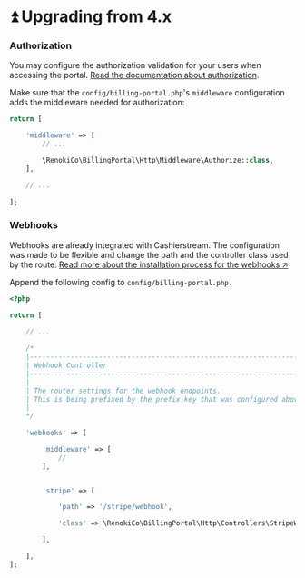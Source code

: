 # ⏫ Upgrading from 4.x

###

### Authorization

You may configure the authorization validation for your users when accessing the portal. [Read the documentation about authorization](usage/authorization.md).

Make sure that the `config/billing-portal.php`'s `middleware` configuration adds the middleware needed for authorization:

```php
return [

    'middleware' => [
        // ...

        \RenokiCo\BillingPortal\Http\Middleware\Authorize::class,
    ],

    // ...
  
];
```

### Webhooks

Webhooks are already integrated with Cashierstream. The configuration was made to be flexible and change the path and the controller class used by the route. [Read more about the installation process for the webhooks ↗](getting-started/installation.md#setting-up-webhooks)

Append the following config to `config/billing-portal.php.`

```php
<?php

return [

    // ...
    
    /*
    |--------------------------------------------------------------------------
    | Webhook Controller
    |--------------------------------------------------------------------------
    |
    | The router settings for the webhook endpoints.
    | This is being prefixed by the prefix key that was configured above.
    |
    */
    
    'webhooks' => [

        'middleware' => [
            //
        ],


        'stripe' => [

            'path' => '/stripe/webhook',

            'class' => \RenokiCo\BillingPortal\Http\Controllers\StripeWebhook::class,

        ],

    ],
];
```
